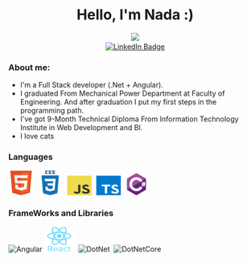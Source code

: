 <h1 align="center"> Hello, I'm Nada :)</h1>
<div id="header" align="center">
  <img src="https://media.giphy.com/media/M4NykXxUE0HAcK7UJ6/giphy.gif" width="400"/>
</div>
<div id="badges" align="center">
  <a href="https://www.linkedin.com/in/nada-kohya">
    <img src="https://img.shields.io/badge/LinkedIn-blue?style=for-the-badge&logo=linkedin&logoColor=white" alt="LinkedIn Badge"/>
  </a>
  </div>
  <div>
  <h3>About me:</h3>
  <ul>
  <li>I'm a Full Stack developer (.Net + Angular).</li>
  <li>I graduated From Mechanical Power Department at Faculty of Engineering. And after graduation I put my first steps in the programming path.</li>
  <li>I've got 9-Month Technical Diploma From Information Technology Institute in Web Development and BI.</li>
  <li>I love cats</li>
  </ul>
  </div>
  <div>
  <h3>Languages</h3>
   <img src="https://github.com/devicons/devicon/blob/master/icons/html5/html5-original.svg" title="HTML5" alt="HTML" width="50" height="50"/>&nbsp;
  <img src="https://github.com/devicons/devicon/blob/master/icons/css3/css3-plain-wordmark.svg"  title="CSS3" alt="CSS" width="50" height="50"/>&nbsp;
  <img src="https://github.com/devicons/devicon/blob/master/icons/javascript/javascript-original.svg" title="JavaScript" alt="JavaScript" width="50" height="40"/>&nbsp;
  <img src="https://github.com/devicons/devicon/blob/master/icons/typescript/typescript-original.svg"  title="TypeScript" alt="TypeScript" width="50" height="40"/>&nbsp;
  <img src="https://github.com/devicons/devicon/blob/master/icons/csharp/csharp-original.svg" alt="csharp" width="45"/>
  </div>
  <div>
  <h3>FrameWorks and Libraries</h3>
   <img src="https://camo.githubusercontent.com/1abc769ed3486dd4eff0d2a33ede82bb8e1039dcf5b57f05c086c0841ca70f38/68747470733a2f2f70726f66696c696e61746f722e7269736861762e6465762f736b696c6c732d6173736574732f616e67756c61726a732d6f726967696e616c2e737667" alt="Angular" width="50"/>
 <img src="https://github.com/devicons/devicon/blob/master/icons/react/react-original-wordmark.svg" title="React" alt="React" width="60" height="50"/>&nbsp;
   <img src="https://camo.githubusercontent.com/431a35f2224f9af72d1bb857498b40e0843f0019f09dd356e3dc25e78d6ca813/68747470733a2f2f70726f66696c696e61746f722e7269736861762e6465762f736b696c6c732d6173736574732f646f742d6e65742d6f726967696e616c2d776f72646d61726b2e737667" title="DotNet" alt="DotNet" width="50" height="40"/>&nbsp;
   <img src="https://camo.githubusercontent.com/83349309f8eb65efbdd644db0b665e59a959e9d72ee362d63ab585015e9094c2/68747470733a2f2f70726f66696c696e61746f722e7269736861762e6465762f736b696c6c732d6173736574732f646f746e6574636f72652e706e67" title="DotNetCore" alt="DotNetCore" width="50" height="50"/>&nbsp;
</div>
 
